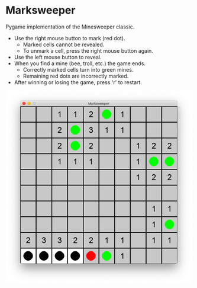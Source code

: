 # Marksweeper

Pygame implementation of the Minesweeper classic.

- Use the right mouse button to mark (red dot).
    - Marked cells cannot be revealed.
    - To unmark a cell, press the right mouse button again.
- Use the left mouse button to reveal.
- When you find a mine (bee, troll, etc.) the game ends.
    - Correctly marked cells turn into green mines.
    - Remaining red dots are incorrectly marked.
- After winning or losing the game, press 'r' to restart.

![Screenshot of Marksweeper](https://github.com/stemvork/quickle/blob/master/minesweeper/screenshot.png)
